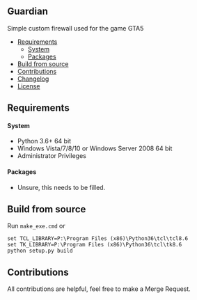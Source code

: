## Guardian
Simple custom firewall used for the game GTA5

- [Requirements](#requirements)
  - [System](#system)
  - [Packages](#packages)
- [Build from source](#build-from-source)
- [Contributions](#contributions)
- [Changelog](CHANGELOG.md)
- [License](LICENSE)

## Requirements
#### System
- Python 3.6+ 64 bit
- Windows Vista/7/8/10 or Windows Server 2008 64 bit
- Administrator Privileges
#### Packages
- Unsure, this needs to be filled.

## Build from source
Run `make_exe.cmd` or
```
set TCL_LIBRARY=P:\Program Files (x86)\Python36\tcl\tcl8.6
set TK_LIBRARY=P:\Program Files (x86)\Python36\tcl\tk8.6
python setup.py build
```

## Contributions
All contributions are helpful, feel free to make a Merge Request.
